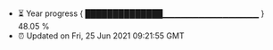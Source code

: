 - ⏳ Year progress { ██████████████▁▁▁▁▁▁▁▁▁▁▁▁▁▁▁▁ } 48.05 %
- ⏰ Updated on Fri, 25 Jun 2021 09:21:55 GMT

